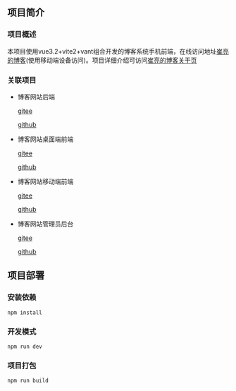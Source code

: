 ## 项目简介
### 项目概述
本项目使用vue3.2+vite2+vant组合开发的博客系统手机前端，在线访问地址[崔亮的博客](https://m.cuiliangblog.cn)(使用移动端设备访问)。项目详细介绍可访问[崔亮的博客关于页](https://www.cuiliangblog.cn/about)
### 关联项目
* 博客网站后端

  [gitee](https://gitee.com/cuiliang0302/myblog_api)

  [github](https://github.com/cuiliang0302/myblog_api)

* 博客网站桌面端前端

  [gitee](https://gitee.com/cuiliang0302/myblog_pc)

  [github](https://github.com/cuiliang0302/myblog_pc)

* 博客网站移动端前端

  [gitee](https://gitee.com/cuiliang0302/myblog_mobile)

  [github](https://github.com/cuiliang0302/myblog_mobile)

* 博客网站管理员后台

  [gitee](https://gitee.com/cuiliang0302/myblog_admin)

  [github](https://github.com/cuiliang0302/myblog_admin)
## 项目部署
### 安装依赖
```
npm install
```

### 开发模式
```
npm run dev
```

### 项目打包
```
npm run build
```


